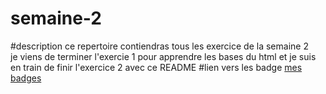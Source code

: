 # semaine-2
#description
ce repertoire contiendras tous les exercice de la semaine 2   
je viens de terminer l'exercie 1 pour apprendre les bases du html et je suis en train de finir l'exercice 2 avec ce README
#lien vers les badge
[mes badges](https://www.codecademy.com/users/frerotc/achievements)
